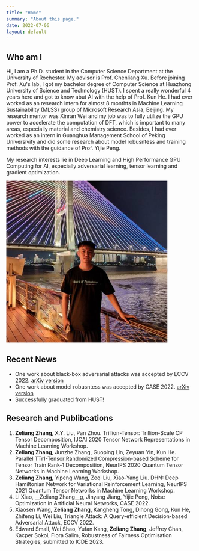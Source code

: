 ```yaml
---
title: "Home"
summary: "About this page."
date: 2022-07-06
layout: default
---
```



## Who am I
Hi, I am a Ph.D. student in the Computer Science Department at the University of Rochester. My advisor is Prof. Chenliang Xu. Before joining Prof. Xu's lab, I got my bachelor degree of Computer Science at Huazhong University of Science and Technology (HUST). I spent a really wonderful 4 years here and got to know abut AI with the help of Prof. Kun He.  I had ever worked as an research intern for almost 8 monthts in Machine Learning Sustainability (MLSS) group of Microsoft Research Asia, Beijing. My research mentor was Xinran Wei and my job was to fully utilize the GPU power to accelerate the computation of DFT, which is important to many areas, especially  material and chemistry science. Besides, I had ever worked as an intern in Guanghua Management School of Peking Universivity and did some research about model robusntess and training methods with the guidance of Prof. Yijie Peng.

My research interests lie in Deep Learning and High Performance GPU Computing for AI, especially adversarial learning, tensor learning and gradient optimization.

![Researcher Portrait](assets/images/ZeliangInWuhan.jpg "Zeliang")

## Recent News
- One work about black-box adversarial attacks was accepted by ECCV 2022. <a  href ="https://arxiv.org/abs/2112.06569">arXiv version</a>
- One work about model robusntess was accepted by CASE 2022. <a  href ="https://arxiv.org/abs/2102.04450">arXiv version</a>
- Successfully graduated from HUST!

## Research and Publibcations

1. __Zeliang Zhang__, X.Y. Liu, Pan Zhou. Trillion-Tensor: Trillion-Scale CP Tensor Decomposition, IJCAI 2020 Tensor
Network Representations in Machine Learning Workshop.  
2. __Zeliang Zhang__, Junzhe Zhang, Guoping Lin, Zeyuan Yin, Kun He. Parallel TTr1-Tensor:Randomized Compression-based Scheme for
Tensor Train Rank-1 Decomposition, NeurIPS 2020 Quantum Tensor Networks in Machine Learning Workshop.  
3. __Zeliang Zhang__, Yipeng Wang, Zeqi Liu, Xiao-Yang Liu. DHN: Deep Hamiltonian Network for Variational Reinforcement Learning, NeurIPS 2021 Quantum Tensor Networks in Machine Learning Workshop.  
4. Li Xiao, __Zeliang Zhang__g, Jinyang Jiang, Yijie Peng, Noise Optimization in Artificial Neural Networks, CASE 2022.  
5. Xiaosen Wang, __Zeliang Zhang__, Kangheng Tong, Dihong Gong, Kun He, Zhifeng Li, Wei Liu, Triangle Attack: A Query-efficient Decision-based Adversarial Attack, ECCV 2022.  
6. Edward Small, Wei Shao, Yufan Kang, __Zeliang Zhang__, Jeffrey Chan, Kacper Sokol, Flora Salim, Robustness of Fairness Optimisation Strategies, submitted to ICDE 2023.  
